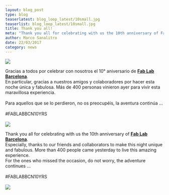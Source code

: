 ```yaml
---
layout: blog_post
type: blog
teaserlatest: blog_loop_latest/10small.jpg
teaserlist: blog_loop_latest/10small.jpg
title: Thank you all!
meta: "Thank you all for celebrating with us the 10th anniversary of Fab Lab Barcelona."
author: Marco Sanalitro
date: 22/03/2017 
category: news
---
```


<img src= "http://www.fablabbcn.org/img/blog/blog_loop_latest/101.jpg" align="middle"> 
<br>

Gracias a todos por celebrar con nosotros el 10° aniversario de <strong><a href="https://fablabbcn.org/index.html">Fab Lab Barcelona</a></strong>.<br> En particular, gracias a nuestros amigos y colaboradores por hacer esta noche única y fabulosa. Más de 400 personas vinieron ayer para vivir esta maravillosa experiencia.<br><br>
Para aquellos que se lo perdieron, no os preocupéis, la aventura continúa ...<br>
<br>
#FABLABBCN10YRS
<br><br>
<img src= "http://www.fablabbcn.org/img/blog/blog_loop_latest/103.jpg" align="middle"> 
<br>

Thank you all for celebrating with us the 10th anniversary of <strong><a href="https://fablabbcn.org/index.html">Fab Lab Barcelona</a></strong>.<br> Especially, thanks to our friends and collaborators to make this night unique and fabulous. More than 400 people came yesterday to live this amazing experience.<br>
For the ones who missed the occasion, do not worry, the adventure continues ...<br>
<br>
#FABLABBCN10YRS
<br><br>
<img src= "http://www.fablabbcn.org/img/blog/blog_loop_latest/104.jpg" align="middle"> 
<br>




